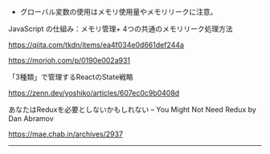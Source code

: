 
- グローバル変数の使用はメモリ使用量やメモリリークに注意。

JavaScript の仕組み：メモリ管理+ 4つの共通のメモリリーク処理方法

https://qiita.com/tkdn/items/ea4f034e0d661def244a

https://morioh.com/p/0190e002a931

「3種類」で管理するReactのState戦略

https://zenn.dev/yoshiko/articles/607ec0c9b0408d

あなたはReduxを必要としないかもしれない – You Might Not Need Redux by Dan Abramov

https://mae.chab.in/archives/2937

-----
